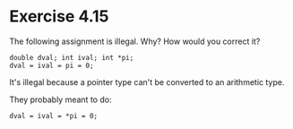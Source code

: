 Exercise 4.15
=============

The following assignment is illegal. Why? How would you correct it?

    double dval; int ival; int *pi;
    dval = ival = pi = 0;

It's illegal because a pointer type can't be converted to an arithmetic type.

They probably meant to do:

    dval = ival = *pi = 0;

